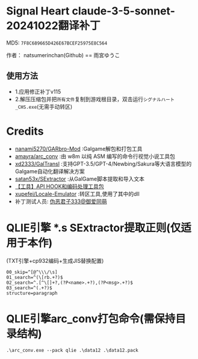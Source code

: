# Signal Heart claude-3-5-sonnet-20241022翻译补丁 

MD5: `7F8C689665D426E67BCEF25975E8C564`

作者： natsumerinchan(Github) == 雨宮ゆうこ

## 使用方法
- 1.应用修正补丁v115
- 2.解压压缩包并把`所有文件`复制到游戏根目录，双击运行`シグナルハート_CHS.exe`(无需手动转区)

# Credits

- [nanami5270/GARbro-Mod](https://github.com/nanami5270/GARbro-Mod.git) :Galgame解包和打包工具
- [amayra/arc_conv](https://github.com/amayra/arc_conv.git) :由 w8m 以纯 ASM 编写的命令行视觉小说工具包
- [xd2333/GalTransl](https://github.com/xd2333/GalTransl.git) :支持GPT-3.5/GPT-4/Newbing/Sakura等大语言模型的Galgame自动化翻译解决方案
- [satan53x/SExtractor](https://github.com/satan53x/SExtractor.git) :从GalGame脚本提取和导入文本
- [【工具】API HOOK和编码处理工具包](https://www.ai2.moe/topic/29225-【工具】api-hook和编码处理工具包)
- [xupefei/Locale-Emulator](https://github.com/xupefei/Locale-Emulator.git) :转区工具,使用了其中的dll
- 补丁测试人员: [伪恶君子333@御爱同萌](https://www.ai2.moe/profile/9569-伪恶君子333/)

# QLIE引擎 *.s SExtractor提取正则(仅适用于本作)
(TXT引擎+cp932编码+生成JIS替换配置)
```
00_skip=^[@^\\\/\s]
01_search=^(\[rb.+?)$
02_search=^.[^\[]+?,(?P<name>.+?),(?P<msg>.+?)$
03_search=^(.+?)$
structure=paragraph
```

# QLIE引擎arc_conv打包命令(需保持目录结构)
```
.\arc_conv.exe --pack qlie .\data12 .\data12.pack
```
